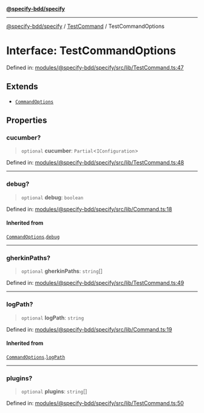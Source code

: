 [**@specify-bdd/specify**](../../README.md)

***

[@specify-bdd/specify](../../modules.md) / [TestCommand](../README.md) / TestCommandOptions

# Interface: TestCommandOptions

Defined in: [modules/@specify-bdd/specify/src/lib/TestCommand.ts:47](https://github.com/specify-bdd/specify-core/blob/8d56e00368fb4979647536584799f41d4f8aa6f7/modules/@specify-bdd/specify/src/lib/TestCommand.ts#L47)

## Extends

- [`CommandOptions`](../../Command/interfaces/CommandOptions.md)

## Properties

### cucumber?

> `optional` **cucumber**: `Partial`\<`IConfiguration`\>

Defined in: [modules/@specify-bdd/specify/src/lib/TestCommand.ts:48](https://github.com/specify-bdd/specify-core/blob/8d56e00368fb4979647536584799f41d4f8aa6f7/modules/@specify-bdd/specify/src/lib/TestCommand.ts#L48)

***

### debug?

> `optional` **debug**: `boolean`

Defined in: [modules/@specify-bdd/specify/src/lib/Command.ts:18](https://github.com/specify-bdd/specify-core/blob/8d56e00368fb4979647536584799f41d4f8aa6f7/modules/@specify-bdd/specify/src/lib/Command.ts#L18)

#### Inherited from

[`CommandOptions`](../../Command/interfaces/CommandOptions.md).[`debug`](../../Command/interfaces/CommandOptions.md#debug)

***

### gherkinPaths?

> `optional` **gherkinPaths**: `string`[]

Defined in: [modules/@specify-bdd/specify/src/lib/TestCommand.ts:49](https://github.com/specify-bdd/specify-core/blob/8d56e00368fb4979647536584799f41d4f8aa6f7/modules/@specify-bdd/specify/src/lib/TestCommand.ts#L49)

***

### logPath?

> `optional` **logPath**: `string`

Defined in: [modules/@specify-bdd/specify/src/lib/Command.ts:19](https://github.com/specify-bdd/specify-core/blob/8d56e00368fb4979647536584799f41d4f8aa6f7/modules/@specify-bdd/specify/src/lib/Command.ts#L19)

#### Inherited from

[`CommandOptions`](../../Command/interfaces/CommandOptions.md).[`logPath`](../../Command/interfaces/CommandOptions.md#logpath)

***

### plugins?

> `optional` **plugins**: `string`[]

Defined in: [modules/@specify-bdd/specify/src/lib/TestCommand.ts:50](https://github.com/specify-bdd/specify-core/blob/8d56e00368fb4979647536584799f41d4f8aa6f7/modules/@specify-bdd/specify/src/lib/TestCommand.ts#L50)
